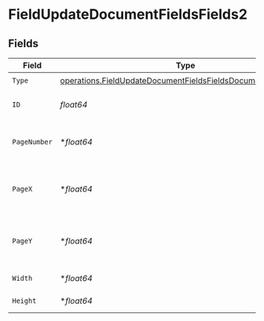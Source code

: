# FieldUpdateDocumentFieldsFields2


## Fields

| Field                                                                                                                                          | Type                                                                                                                                           | Required                                                                                                                                       | Description                                                                                                                                    |
| ---------------------------------------------------------------------------------------------------------------------------------------------- | ---------------------------------------------------------------------------------------------------------------------------------------------- | ---------------------------------------------------------------------------------------------------------------------------------------------- | ---------------------------------------------------------------------------------------------------------------------------------------------- |
| `Type`                                                                                                                                         | [operations.FieldUpdateDocumentFieldsFieldsDocumentsFieldsType](../../models/operations/fieldupdatedocumentfieldsfieldsdocumentsfieldstype.md) | :heavy_check_mark:                                                                                                                             | N/A                                                                                                                                            |
| `ID`                                                                                                                                           | *float64*                                                                                                                                      | :heavy_check_mark:                                                                                                                             | The ID of the field to update.                                                                                                                 |
| `PageNumber`                                                                                                                                   | **float64*                                                                                                                                     | :heavy_minus_sign:                                                                                                                             | The page number the field will be on.                                                                                                          |
| `PageX`                                                                                                                                        | **float64*                                                                                                                                     | :heavy_minus_sign:                                                                                                                             | The X coordinate of where the field will be placed.                                                                                            |
| `PageY`                                                                                                                                        | **float64*                                                                                                                                     | :heavy_minus_sign:                                                                                                                             | The Y coordinate of where the field will be placed.                                                                                            |
| `Width`                                                                                                                                        | **float64*                                                                                                                                     | :heavy_minus_sign:                                                                                                                             | The width of the field.                                                                                                                        |
| `Height`                                                                                                                                       | **float64*                                                                                                                                     | :heavy_minus_sign:                                                                                                                             | The height of the field.                                                                                                                       |